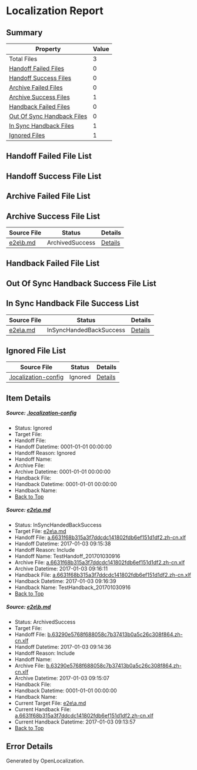 # <a name='report-top'></a> Localization Report

## Summary
 Property | Value 
 -------- | ----- 
 Total Files | 3
[ Handoff Failed Files ](#handoff-failed-list)| 0
[ Handoff Success Files ](#handoff-success-list)| 0
[ Archive Failed Files ](#archive-failed-list)| 0
[ Archive Success Files ](#archive-success-list)| 1
[ Handback Failed Files ](#handback-failed-list)| 0
[ Out Of Sync Handback Files ](#outofsync-handback-success-list)| 0
[ In Sync Handback Files ](#insync-handback-success-list)| 1
[ Ignored Files ](#ignored-list)| 1

## <a name='handoff-failed-list'></a> Handoff Failed File List

## <a name='handoff-success-list'></a> Handoff Success File List

## <a name='archive-failed-list'></a> Archive Failed File List

## <a name='archive-success-list'></a> Archive Success File List
 Source File | Status | Details 
 ----------- | ------ | ------- 
 [e2e\b.md](https://github.com/OpenLocalizationTestOrg/ol-test1/blob/527f1bac01d4cf6d5a7a4b4b20642944341cd6ca/e2e/b.md) | ArchivedSuccess | [Details](#a0c9718f0e86715a7bbc8c521b47719a805968662)

## <a name='handback-failed-list'></a> Handback Failed File List

## <a name='outofsync-handback-success-list'></a> Out Of Sync Handback Success File List

## <a name='insync-handback-success-list'></a> In Sync Handback File Success List
 Source File | Status | Details 
 ----------- | ------ | ------- 
 [e2e\a.md](https://github.com/OpenLocalizationTestOrg/ol-test1/blob/fe6b1ee52f6d476cff605364ab2db838f807cbc3/e2e/a.md) | InSyncHandedBackSuccess | [Details](#f13f07f3b4e23add9ca64bacfe8d0ac1ac543e6b1)

## <a name='ignored-list'></a> Ignored File List
 Source File | Status | Details 
 ----------- | ------ | ------- 
 [.localization-config](https://github.com/OpenLocalizationTestOrg/ol-test1/blob/fe6b1ee52f6d476cff605364ab2db838f807cbc3/.localization-config) | Ignored | [Details](#cb0632cf59c1387fc1742bfb9fa3c47f87e2e5c90)

## Item Details
##### <a name='cb0632cf59c1387fc1742bfb9fa3c47f87e2e5c90'></a> Source: [.localization-config](https://github.com/OpenLocalizationTestOrg/ol-test1/blob/fe6b1ee52f6d476cff605364ab2db838f807cbc3/.localization-config)
* Status: Ignored
* Target File: 
* Handoff File: 
* Handoff Datetime: 0001-01-01 00:00:00
* Handoff Reason: Ignored
* Handoff Name: 
* Archive File: 
* Archive Datetime: 0001-01-01 00:00:00
* Handback File: 
* Handback Datetime: 0001-01-01 00:00:00
* Handback Name: 
* [Back to Top](#report-top)

##### <a name='f13f07f3b4e23add9ca64bacfe8d0ac1ac543e6b1'></a> Source: [e2e\a.md](https://github.com/OpenLocalizationTestOrg/ol-test1/blob/fe6b1ee52f6d476cff605364ab2db838f807cbc3/e2e/a.md)
* Status: InSyncHandedBackSuccess
* Target File: [e2e\a.md](https://github.com/OpenLocalizationTestOrg/ol-test1-zhcn/blob/6cb1b9f973bee421a30ff168247d2f35da585adc/e2e/a.md)
* Handoff File: [a.6631f68b315a3f7ddcdc141802fdb6ef151d1df2.zh-cn.xlf](https://github.com/OpenLocalizationTestOrg/ol-test1-handoff/blob/ae172c03fde85417064aedf67a71740b36126604/ol-handoff/OpenLocalizationTestOrg/ol-test1-zhcn/ci/ht/a.6631f68b315a3f7ddcdc141802fdb6ef151d1df2.zh-cn.xlf)
* Handoff Datetime: 2017-01-03 09:15:38
* Handoff Reason: Include
* Handoff Name: TestHandoff_201701030916
* Archive File: [a.6631f68b315a3f7ddcdc141802fdb6ef151d1df2.zh-cn.xlf](https://github.com/OpenLocalizationTestOrg/ol-test1-handoff/blob/70797186276579a434b179541de79e4af3895f4d/ol-archive/OpenLocalizationTestOrg/ol-test1-zhcn/ci/ht/a.6631f68b315a3f7ddcdc141802fdb6ef151d1df2.zh-cn.xlf)
* Archive Datetime: 2017-01-03 09:16:11
* Handback File: [a.6631f68b315a3f7ddcdc141802fdb6ef151d1df2.zh-cn.xlf](https://github.com/OpenLocalizationTestOrg/ol-test1-handback/blob/55cfafde9fa238da873dac166f865e81b281266f/ol-handback/OpenLocalizationTestOrg/ol-test1-zhcn/ci/ht/a.6631f68b315a3f7ddcdc141802fdb6ef151d1df2.zh-cn.xlf)
* Handback Datetime: 2017-01-03 09:16:39
* Handback Name: TestHandback_201701030916
* [Back to Top](#report-top)

##### <a name='a0c9718f0e86715a7bbc8c521b47719a805968662'></a> Source: [e2e\b.md](https://github.com/OpenLocalizationTestOrg/ol-test1/blob/527f1bac01d4cf6d5a7a4b4b20642944341cd6ca/e2e/b.md)
* Status: ArchivedSuccess
* Target File: 
* Handoff File: [b.63290e5768f688058c7b37413b0a5c26c308f864.zh-cn.xlf](https://github.com/OpenLocalizationTestOrg/ol-test1-handoff/blob/01fabb710c23e7fd4f3ebce5f2464af1473b9912/ol-handoff/OpenLocalizationTestOrg/ol-test1-zhcn/ci/ht/b.63290e5768f688058c7b37413b0a5c26c308f864.zh-cn.xlf)
* Handoff Datetime: 2017-01-03 09:14:36
* Handoff Reason: Include
* Handoff Name: 
* Archive File: [b.63290e5768f688058c7b37413b0a5c26c308f864.zh-cn.xlf](https://github.com/OpenLocalizationTestOrg/ol-test1-handoff/blob/70dfa222617f1f133a9725e42a3549907b268229/ol-archive/OpenLocalizationTestOrg/ol-test1-zhcn/ci/ht/b.63290e5768f688058c7b37413b0a5c26c308f864.zh-cn.xlf)
* Archive Datetime: 2017-01-03 09:15:07
* Handback File: 
* Handback Datetime: 0001-01-01 00:00:00
* Handback Name: 
* Current Target File: [e2e\a.md](https://github.com/OpenLocalizationTestOrg/ol-test1-zhcn/blob/3c047e56b30fdbefac67cd34e6e557456a6af8e0/e2e/a.md)
* Current Handback File: [a.6631f68b315a3f7ddcdc141802fdb6ef151d1df2.zh-cn.xlf](https://github.com/OpenLocalizationTestOrg/ol-test1-handback/blob/1fe9f6263b4f7b648b802b329957a3ecc5c86b20/ol-handback/OpenLocalizationTestOrg/ol-test1-zhcn/ci/ht/a.6631f68b315a3f7ddcdc141802fdb6ef151d1df2.zh-cn.xlf)
* Current Handback Datetime: 2017-01-03 09:13:57
* [Back to Top](#report-top)


## Error Details

Generated by OpenLocalization.
